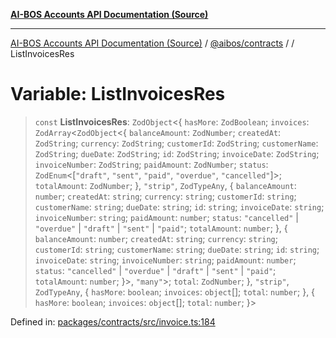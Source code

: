 [**AI-BOS Accounts API Documentation (Source)**](../../../README.md)

***

[AI-BOS Accounts API Documentation (Source)](../../../README.md) / [@aibos/contracts](../README.md) / [](../README.md) / ListInvoicesRes

# Variable: ListInvoicesRes

> `const` **ListInvoicesRes**: `ZodObject`\<\{ `hasMore`: `ZodBoolean`; `invoices`: `ZodArray`\<`ZodObject`\<\{ `balanceAmount`: `ZodNumber`; `createdAt`: `ZodString`; `currency`: `ZodString`; `customerId`: `ZodString`; `customerName`: `ZodString`; `dueDate`: `ZodString`; `id`: `ZodString`; `invoiceDate`: `ZodString`; `invoiceNumber`: `ZodString`; `paidAmount`: `ZodNumber`; `status`: `ZodEnum`\<\[`"draft"`, `"sent"`, `"paid"`, `"overdue"`, `"cancelled"`\]\>; `totalAmount`: `ZodNumber`; \}, `"strip"`, `ZodTypeAny`, \{ `balanceAmount`: `number`; `createdAt`: `string`; `currency`: `string`; `customerId`: `string`; `customerName`: `string`; `dueDate`: `string`; `id`: `string`; `invoiceDate`: `string`; `invoiceNumber`: `string`; `paidAmount`: `number`; `status`: `"cancelled"` \| `"overdue"` \| `"draft"` \| `"sent"` \| `"paid"`; `totalAmount`: `number`; \}, \{ `balanceAmount`: `number`; `createdAt`: `string`; `currency`: `string`; `customerId`: `string`; `customerName`: `string`; `dueDate`: `string`; `id`: `string`; `invoiceDate`: `string`; `invoiceNumber`: `string`; `paidAmount`: `number`; `status`: `"cancelled"` \| `"overdue"` \| `"draft"` \| `"sent"` \| `"paid"`; `totalAmount`: `number`; \}\>, `"many"`\>; `total`: `ZodNumber`; \}, `"strip"`, `ZodTypeAny`, \{ `hasMore`: `boolean`; `invoices`: `object`[]; `total`: `number`; \}, \{ `hasMore`: `boolean`; `invoices`: `object`[]; `total`: `number`; \}\>

Defined in: [packages/contracts/src/invoice.ts:184](https://github.com/pohlai88/accounts/blob/48103fb36d28b2b9bfb33472b6de2f719773cde9/packages/contracts/src/invoice.ts#L184)
